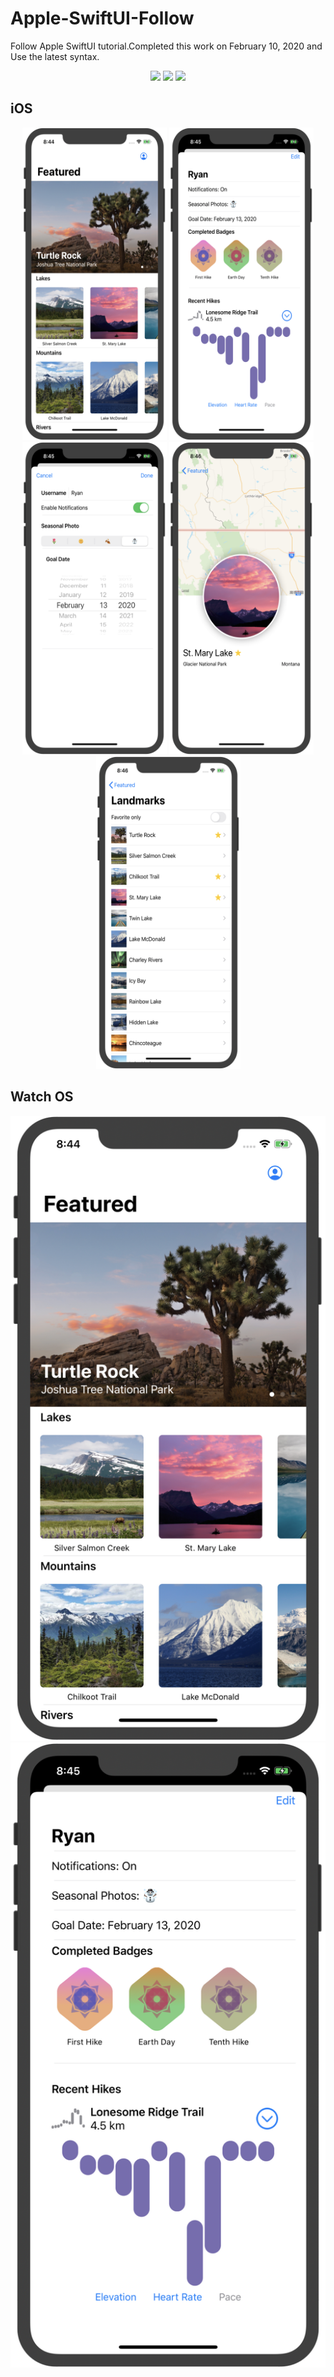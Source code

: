 # Apple-SwiftUI-Follow

Follow Apple SwiftUI tutorial.Completed this work on February 10, 2020 and Use the latest syntax.

<p align="center">
    <img src="https://img.shields.io/badge/Swift-5.0-important.svg?style=flat&logo=swift"/>
    <img src="https://img.shields.io/badge/Xcode-11.3-ff69b4.svg??style=flat&logo=apache"/>
    <img src="https://img.shields.io/badge/QQ-1970014719-blue.svg??style=flat&logo=tencent-qq"/>
</p>

## iOS 
<p align="center">
<img src="phone1.png"  width=231 height=500/>
<img src="phone2.png"  width=231 height=500/>
<img src="phone3.png"  width=231 height=500/>
<img src="phone4.png"  width=231 height=500/>
<img src="phone5.png"  width=231 height=500/>
<p>

## Watch OS

<p align="center">
<img src="phone1.png"/>
<img src="phone2.png"/>
<p>
